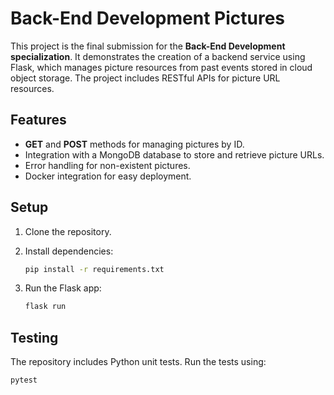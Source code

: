 # Back-End Development Pictures

This project is the final submission for the **Back-End Development specialization**. It demonstrates the creation of a backend service using Flask, which manages picture resources from past events stored in cloud object storage. The project includes RESTful APIs for picture URL resources.

## Features
- **GET** and **POST** methods for managing pictures by ID.
- Integration with a MongoDB database to store and retrieve picture URLs.
- Error handling for non-existent pictures.
- Docker integration for easy deployment.

## Setup
1. Clone the repository.
2. Install dependencies:

   ```bash
   pip install -r requirements.txt
   ```
4. Run the Flask app:

   ```bash
   flask run
   ```
## Testing
The repository includes Python unit tests. Run the tests using:
```bash
pytest
```
